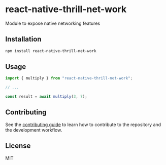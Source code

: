 # react-native-thrill-net-work

Module to expose native networking features

## Installation

```sh
npm install react-native-thrill-net-work
```

## Usage

```js
import { multiply } from "react-native-thrill-net-work";

// ...

const result = await multiply(3, 7);
```

## Contributing

See the [contributing guide](CONTRIBUTING.md) to learn how to contribute to the repository and the development workflow.

## License

MIT
